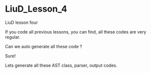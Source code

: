# LiuD_Lesson_4
LiuD lesson four

If you code all previous lessons, you can find, all these codes are very regular.

Can we auto generate all these code ?

Sure!

Lets generate all these AST class, parser, output codes.
